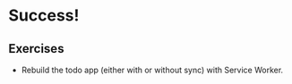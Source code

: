 # Success!

## Exercises

- Rebuild the todo app (either with or without sync) with Service Worker.
